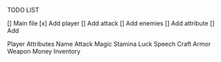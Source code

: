 TODO LIST

[] Main file
[x] Add player
[] Add attack
[] Add enemies
[] Add attribute
[] Add 

Player Attributes
Name
Attack
Magic
Stamina
Luck
Speech
Craft
Armor
Weapon
Money
Inventory